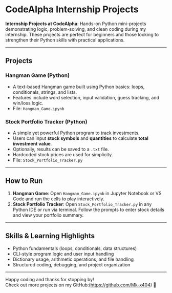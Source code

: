 # CodeAlpha Internship Projects

**Internship Projects at CodeAlpha**: Hands-on Python mini-projects demonstrating logic, problem-solving, and clean coding during my internship. These projects are perfect for beginners and those looking to strengthen their Python skills with practical applications.

---

## Projects

### Hangman Game (Python)
- A text-based Hangman game built using Python basics: loops, conditionals, strings, and lists.
- Features include word selection, input validation, guess tracking, and win/loss logic.
- File: `Hangman_Game.ipynb`

### Stock Portfolio Tracker (Python)
- A simple yet powerful Python program to track investments.
- Users can input **stock symbols** and **quantities** to calculate **total investment value**.
- Optionally, results can be saved to a `.txt` file.
- Hardcoded stock prices are used for simplicity.
- File: `Stock_Portfolio_Tracker.py`

---

## How to Run
1. **Hangman Game**: Open `Hangman_Game.ipynb` in Jupyter Notebook or VS Code and run the cells to play interactively.  
2. **Stock Portfolio Tracker**: Open `Stock_Portfolio_Tracker.py` in any Python IDE or run via terminal. Follow the prompts to enter stock details and view your portfolio summary.

---

## Skills & Learning Highlights
- Python fundamentals (loops, conditionals, data structures)  
- CLI-style program logic and user input handling  
- Dictionary usage, arithmetic operations, and file handling  
- Structured coding, debugging, and project organization  

---



Happy coding and thanks for stopping by!  
Check out more projects on my GitHub:(https://github.com/Mk-x404) 🚀
